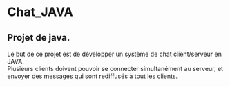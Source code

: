 # Chat_JAVA


## Projet de java.

Le but de ce projet est de développer un système de chat client/serveur en JAVA.  
Plusieurs clients doivent pouvoir se connecter simultanément au serveur, et envoyer des messages qui sont rediffusés à tout les clients.  

